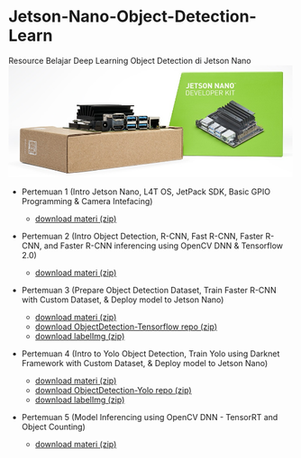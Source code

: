 # Jetson-Nano-Object-Detection-Learn
Resource Belajar Deep Learning Object Detection di Jetson Nano
![](resource/jetson-nano-banner.jpg)

- Pertemuan 1 (Intro Jetson Nano, L4T OS, JetPack SDK, Basic GPIO Programming & Camera Intefacing)
    - [download materi (zip)](https://github.com/Muhammad-Yunus/Jetson-Nano-Object-Detection-Learn/raw/main/pertemuan_1/pertemuan_1.zip)


- Pertemuan 2 (Intro Object Detection, R-CNN, Fast R-CNN, Faster R-CNN, and Faster R-CNN inferencing using OpenCV DNN & Tensorflow 2.0)
    - [download materi (zip)](https://github.com/Muhammad-Yunus/Jetson-Nano-Object-Detection-Learn/raw/main/pertemuan_2/pertemuan_2.zip)

- Pertemuan 3 (Prepare Object Detection Dataset, Train Faster R-CNN with Custom Dataset, & Deploy model to Jetson Nano)
    - [download materi (zip)](https://github.com/Muhammad-Yunus/Jetson-Nano-Object-Detection-Learn/raw/main/pertemuan_3/pertemuan_3.zip)
    - [download ObjectDetection-Tensorflow repo (zip)](https://github.com/Muhammad-Yunus/ObjectDetection-Tensorflow/archive/main.zip)
    - [download labelImg (zip)](https://github.com/tzutalin/labelImg/archive/master.zip)

- Pertemuan 4 (Intro to Yolo Object Detection, Train Yolo using Darknet Framework with Custom Dataset, & Deploy model to Jetson Nano)
    - [download materi (zip)](https://github.com/Muhammad-Yunus/Jetson-Nano-Object-Detection-Learn/raw/main/pertemuan_4/pertemuan_4.zip)
    - [download ObjectDetection-Yolo repo (zip)](https://github.com/Muhammad-Yunus/ObjectDetection-Yolo/archive/master.zip)
    - [download labelImg (zip)](https://github.com/tzutalin/labelImg/archive/master.zip)

- Pertemuan 5 (Model Inferencing using OpenCV DNN - TensorRT and Object Counting)
    - [download materi (zip)](https://github.com/Muhammad-Yunus/Jetson-Nano-Object-Detection-Learn/raw/main/pertemuan_5/pertemuan_5.zip)